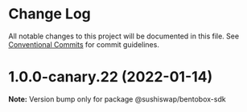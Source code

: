 # Change Log

All notable changes to this project will be documented in this file.
See [Conventional Commits](https://conventionalcommits.org) for commit guidelines.

# 1.0.0-canary.22 (2022-01-14)

**Note:** Version bump only for package @sushiswap/bentobox-sdk
